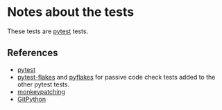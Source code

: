 # Notes about the tests

These tests are [pytest](https://docs.pytest.org) tests.

## References
- [pytest](https://docs.pytest.org)
- [pytest-flakes](https://github.com/fschulze/pytest-flakes) and
  [pyflakes](https://github.com/PyCQA/pyflakes) for passive code check tests
  added to the other pytest tests.
- [monkeypatching](https://docs.pytest.org/en/latest/monkeypatch.html)
- [GitPython](https://gitpython.readthedocs.io/en/stable/)
